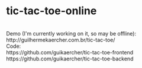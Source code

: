 # tic-tac-toe-online
<br />
Demo (I'm currently working on it, so may be offline):
<br />
http://guilhermekaercher.com.br/tic-tac-toe/
<br />
Code:
<br />
https://github.com/guikaercher/tic-tac-toe-frontend
<br />
https://github.com/guikaercher/tic-tac-toe-backend
<br />
